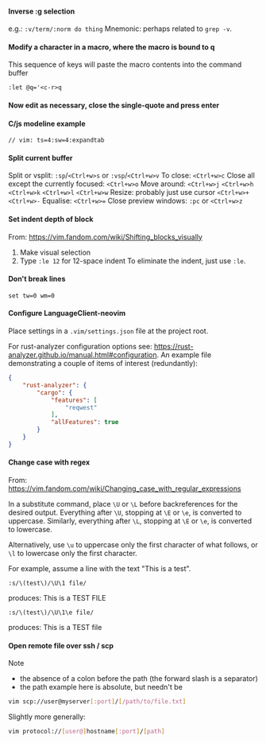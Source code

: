 
#### Inverse :g selection
e.g.:
`:v/term/:norm do thing`
Mnemonic: perhaps related to `grep -v`.

#### Modify a character in a macro, where the macro is bound to q
This sequence of keys will paste the macro contents into the command buffer
```vimscript
:let @q='<c-r>q
```
#### Now edit as necessary, close the single-quote and press enter

#### C/js modeline example
```
// vim: ts=4:sw=4:expandtab
```

#### Split current buffer
Split or vsplit:
`:sp`/`<Ctrl+w>s` or `:vsp`/`<Ctrl+w>v`
To close:
`<Ctrl+w>c`
Close all except the currently focused:
`<Ctrl+w>o`
Move around:
`<Ctrl+w>j`
`<Ctrl+w>h`
`<Ctrl+w>k`
`<Ctrl+w>l`
`<Ctrl+w>w`
Resize: probably just use cursor
`<Ctrl+w>+`
`<Ctrl+w>-`
Equalise:
`<Ctrl+w>=`
Close preview windows:
`:pc` or `<Ctrl+w>z`

#### Set indent depth of block
From: https://vim.fandom.com/wiki/Shifting_blocks_visually
1. Make visual selection
2. Type `:le 12` for 12-space indent
To eliminate the indent, just use `:le`.

#### Don't break lines
```vimscript
set tw=0 wm=0
```

#### Configure LanguageClient-neovim
Place settings in a `.vim/settings.json` file at the project root.

For rust-analyzer configuration options see:
https://rust-analyzer.github.io/manual.html#configuration. An example file demonstrating a couple
of items of interest (redundantly):

```json
{
    "rust-analyzer": {
        "cargo": {
            "features": [
                "reqwest"
            ],
            "allFeatures": true
        }
    }
}
```

#### Change case with regex
From: https://vim.fandom.com/wiki/Changing_case_with_regular_expressions

In a substitute command, place `\U` or `\L` before backreferences for the desired output.
Everything after `\U`, stopping at `\E` or `\e`, is converted to uppercase. Similarly, everything
after `\L`, stopping at `\E` or `\e`, is converted to lowercase.

Alternatively, use `\u` to uppercase only the first character of what follows, or `\l` to lowercase
only the first character.

For example, assume a line with the text "This is a test".
```
:s/\(test\)/\U\1 file/
```
produces: This is a TEST FILE
```
:s/\(test\)/\U\1\e file/
```
produces: This is a TEST file

#### Open remote file over ssh / scp
Note
- the absence of a colon before the path (the forward slash is a separator)
- the path example here is absolute, but needn't be
```sh
vim scp://user@myserver[:port]/[/path/to/file.txt]
```
Slightly more generally:
```sh
vim protocol://[user@]hostname[:port]/[path]
```
